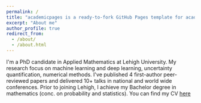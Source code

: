 ```yaml
---
permalink: /
title: "academicpages is a ready-to-fork GitHub Pages template for academic personal websites"
excerpt: "About me"
author_profile: true
redirect_from: 
  - /about/
  - /about.html
---
```


I'm a PhD candidate in Applied Mathematics at Lehigh University. My research focus on machine learning and deep learning, uncertainty quantification, numerical methods. I've published 4 first-author peer-reviewed papers and delivered 10+ talks in national and world wide conferences. Prior to joining Lehigh, I achieve my Bachelor degree in mathematics (conc. on probability and statistics). You can find my CV [here](../assest/CV_YimingFan_Oct2023.pdf)
